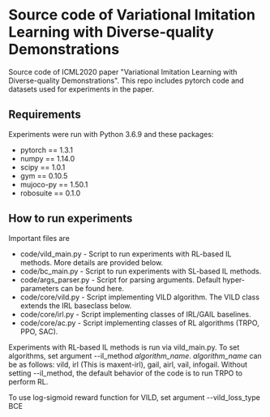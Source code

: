 # Source code of Variational Imitation Learning with Diverse-quality Demonstrations
Source code of ICML2020 paper "Variational Imitation Learning with Diverse-quality Demonstrations".
This repo includes pytorch code and datasets used for experiments in the paper. 

## Requirements
Experiments were run with Python 3.6.9 and these packages:
* pytorch == 1.3.1
* numpy == 1.14.0
* scipy == 1.0.1
* gym == 0.10.5
* mujoco-py == 1.50.1
* robosuite == 0.1.0

## How to run experiments
Important files are 
* code/vild_main.py - Script to run experiments with RL-based IL methods. More details are provided below.
* code/bc_main.py - Script to run experiments with SL-based IL methods. 
* code/args_parser.py - Script for parsing arguments. Default hyper-parameters can be found here.
* code/core/vild.py - Script implementing VILD algorithm. The VILD class extends the IRL baseclass below.
* code/core/irl.py - Script implementing classes of IRL/GAIL baselines. 
* code/core/ac.py - Script implementing classes of RL algorithms (TRPO, PPO, SAC).

Experiments with RL-based IL methods is run via vild_main.py. To set algorithms, set argument --il_method *algorithm_name*.
*algorithm_name* can be as follows: vild, irl (This is maxent-irl), gail, airl, vail, infogail.
Without setting --il_method, the default behavior of the code is to run TRPO to perform RL.

To use log-sigmoid reward function for VILD, set argument --vild_loss_type BCE

